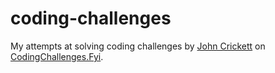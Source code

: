 # coding-challenges
My attempts at solving coding challenges by [John Crickett](https://www.linkedin.com/in/johncrickett/) on [CodingChallenges.Fyi](https://codingchallenges.fyi).
